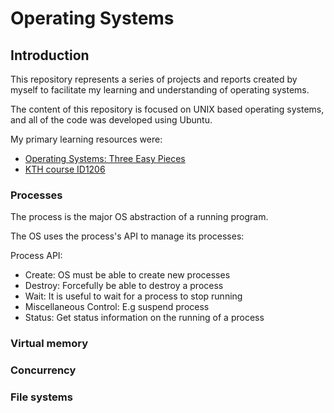 # Operating Systems

## Introduction

This repository represents a series of projects and reports created by myself to facilitate my learning and understanding of operating systems.

The content of this repository is focused on UNIX based operating systems, and all of the code was developed using Ubuntu.

My primary learning resources were: 
- [Operating Systems: Three Easy Pieces](http://pages.cs.wisc.edu/~remzi/OSTEP/)
- [KTH course ID1206](https://www.kth.se/student/kurser/kurs/ID1206?l=en)

### Processes

The process is the major OS abstraction of a running program.

The OS uses the process's API to manage its processes:

Process API:    
- Create: OS must be able to create new processes
- Destroy: Forcefully be able to destroy a process 
- Wait: It is useful to wait for a process to stop running
- Miscellaneous Control: E.g suspend process
- Status: Get status information on the running of a process

### Virtual memory

### Concurrency

### File systems


